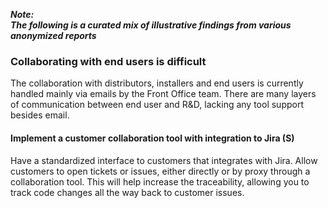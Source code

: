 ---
---

**_Note:<br/>The following is a curated mix of illustrative findings from various anonymized reports_**

### Collaborating with end users is difficult

The collaboration with distributors, installers and end users is currently handled mainly via emails by the Front Office team. 
There are many layers of communication between end user and R&D, lacking any tool support besides email.

#### Implement a customer collaboration tool with integration to Jira (S)

Have a standardized interface to customers that integrates with Jira.
Allow customers to open tickets or issues, either directly or by proxy through a collaboration tool. 
This will help increase the traceability, allowing you to track code changes all the way back to customer issues.
